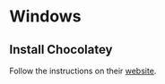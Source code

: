 # Windows


## Install Chocolatey

Follow the instructions on their [website](https://chocolatey.org/).




